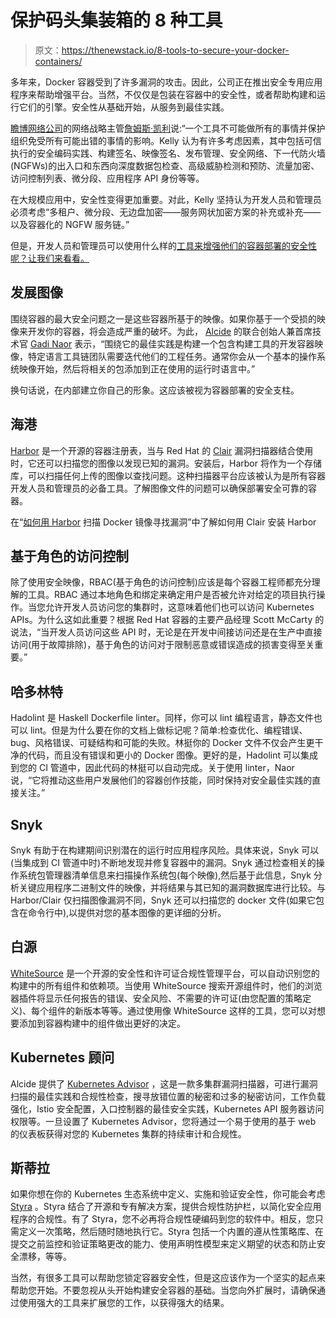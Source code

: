 # 保护码头集装箱的 8 种工具

> 原文：<https://thenewstack.io/8-tools-to-secure-your-docker-containers/>

多年来，Docker 容器受到了许多漏洞的攻击。因此，公司正在推出安全专用应用程序来帮助增强平台。当然，不仅仅是包装在容器中的安全性，或者帮助构建和运行它们的引擎。安全性从基础开始，从服务到最佳实践。

[瞻博网络公司](https://www.juniper.net/us/en/)的网络战略主管[詹姆斯·凯利](https://www.linkedin.com/in/jamesakelly/)说:“一个工具不可能做所有的事情并保护组织免受所有可能出错的事情的影响。Kelly 认为有许多考虑因素，其中包括可信执行的安全编码实践、构建签名、映像签名、发布管理、安全网络、下一代防火墙(NGFWs)的出入口和东西向深度数据包检查、高级威胁检测和预防、流量加密、访问控制列表、微分段、应用程序 API 身份等等。

在大规模应用中，安全性变得更加重要。对此，Kelly 坚持认为开发人员和管理员必须考虑“多租户、微分段、无边盘加密——服务网状加密方案的补充或补充——以及容器化的 NGFW 服务链。”

但是，开发人员和管理员可以使用什么样的[工具来增强他们的容器部署的安全性呢？让我们来看看。](https://thenewstack.io/top-10-tools-for-data-engineers/)

## 发展图像

围绕容器的最大安全问题之一是这些容器所基于的映像。如果你基于一个受损的映像来开发你的容器，将会造成严重的破坏。为此， [Alcide](https://www.alcide.io/) 的联合创始人兼首席技术官 [Gadi Naor](https://www.linkedin.com/in/gadinaor) 表示，“围绕它的最佳实践是构建一个包含构建工具的开发容器映像，特定语言工具链团队需要迭代他们的工程任务。通常你会从一个基本的操作系统映像开始，然后将相关的包添加到正在使用的运行时语言中。”

换句话说，在内部建立你自己的形象。这应该被视为容器部署的安全支柱。

## 海港

[Harbor](https://goharbor.io/) 是一个开源的容器注册表，当与 Red Hat 的 [Clair](https://coreos.com/clair/docs/latest/) 漏洞扫描器结合使用时，它还可以扫描您的图像以发现已知的漏洞。安装后，Harbor 将作为一个存储库，可以扫描任何上传的图像以查找问题。这种扫描器平台应该被认为是所有容器开发人员和管理员的必备工具。了解图像文件的问题可以确保部署安全可靠的容器。

在“[如何用 Harbor](https://thenewstack.io/how-to-scan-docker-images-for-vulnerabilities-with-harbor/) 扫描 Docker 镜像寻找漏洞”中了解如何用 Clair 安装 Harbor

## 基于角色的访问控制

除了使用安全映像，RBAC(基于角色的访问控制)应该是每个容器工程师都充分理解的工具。RBAC 通过本地角色和绑定来确定用户是否被允许对给定的项目执行操作。当您允许开发人员访问您的集群时，这意味着他们也可以访问 Kubernetes APIs。为什么这如此重要？根据 Red Hat 容器的主要产品经理 Scott McCarty 的说法，“当开发人员访问这些 API 时，无论是在开发中间接访问还是在生产中直接访问(用于故障排除)，基于角色的访问对于限制恶意或错误造成的损害变得至关重要。”

## 哈多林特

Hadolint 是 Haskell Dockerfile linter。同样，你可以 lint 编程语言，静态文件也可以 lint。但是为什么要在你的文档上做标记呢？简单:检查优化、编程错误、bug、风格错误、可疑结构和可能的失败。林挺你的 Docker 文件不仅会产生更干净的代码，而且没有错误和更小的 Docker 图像。更好的是，Hadolint 可以集成到您的 CI 管道中，因此代码的林挺可以自动完成。关于使用 linter，Naor 说，“它将推动这些用户发展他们的容器创作技能，同时保持对安全最佳实践的直接关注。”

## Snyk

Snyk 有助于在构建期间识别潜在的运行时应用程序风险。具体来说，Snyk 可以(当集成到 CI 管道中时)不断地发现并修复容器中的漏洞。Snyk 通过检查相关的操作系统包管理器清单信息来扫描操作系统包(每个映像),然后基于此信息，Snyk 分析关键应用程序二进制文件的映像，并将结果与其已知的漏洞数据库进行比较。与 Harbor/Clair 仅扫描图像漏洞不同，Snyk 还可以扫描您的 docker 文件(如果它包含在命令行中),以提供对您的基本图像的更详细的分析。

## 白源

[WhiteSource](https://www.whitesourcesoftware.com/open_source_scanning_software/) 是一个开源的安全性和许可证合规性管理平台，可以自动识别您的构建中的所有组件和依赖项。当使用 WhiteSource 搜索开源组件时，他们的浏览器插件将显示任何报告的错误、安全风险、不需要的许可证(由您配置的策略定义)、每个组件的新版本等等。通过使用像 WhiteSource 这样的工具，您可以对想要添加到容器构建中的组件做出更好的决定。

## Kubernetes 顾问

Alcide 提供了 [Kubernetes Advisor](https://www.alcide.io/kubernetes-advisor) ，这是一款多集群漏洞扫描器，可进行漏洞扫描的最佳实践和合规性检查，搜寻放错位置的秘密和过多的秘密访问，工作负载强化，Istio 安全配置，入口控制器的最佳安全实践，Kubernetes API 服务器访问权限等。一旦设置了 Kubernetes Advisor，您将通过一个易于使用的基于 web 的仪表板获得对您的 Kubernetes 集群的持续审计和合规性。

## 斯蒂拉

如果你想在你的 Kubernetes 生态系统中定义、实施和验证安全性，你可能会考虑 [Styra](https://www.styra.com/) 。Styra 结合了开源和专有解决方案，提供合规性防护栏，以简化安全应用程序的合规性。有了 Styra，您不必再将合规性硬编码到您的软件中。相反，您只需定义一次策略，然后随时随地执行它。Styra 包括一个内置的遵从性策略库、在提交之前监控和验证策略更改的能力、使用声明性模型来定义期望的状态和防止安全漂移，等等。

当然，有很多工具可以帮助您锁定容器安全性，但是这应该作为一个坚实的起点来帮助您开始。不要忽视从头开始构建安全容器的基础。当您向外扩展时，请确保通过使用强大的工具来扩展您的工作，以获得强大的结果。

<svg xmlns:xlink="http://www.w3.org/1999/xlink" viewBox="0 0 68 31" version="1.1"><title>Group</title> <desc>Created with Sketch.</desc></svg>